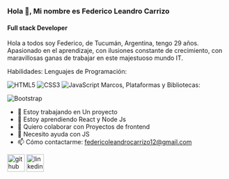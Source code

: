 ### Hola 👋, Mi nombre es Federico Leandro Carrizo
#### Full stack Developer
Hola a todos soy Federico, de Tucumán, Argentina, tengo 29 años.
Apasionado en el aprendizaje, con ilusiones constante de crecimiento, con maravillosas ganas de trabajar en este majestuoso mundo IT.

Habilidades:
Lenguajes de Programación:

![HTML5](https://img.shields.io/badge/html5-%23E34F26.svg?style=for-the-badge&logo=html5&logoColor=white) ![CSS3](https://img.shields.io/badge/css3-%231572B6.svg?style=for-the-badge&logo=css3&logoColor=white) ![JavaScript](https://img.shields.io/badge/javascript-%23323330.svg?style=for-the-badge&logo=javascript&logoColor=%23F7DF1E) 
Marcos, Plataformas y Bibliotecas:

![Bootstrap](https://img.shields.io/badge/bootstrap-%23563D7C.svg?style=for-the-badge&logo=bootstrap&logoColor=white)

- 🔭 Estoy trabajando en Un proyecto 
- 🌱 Estoy aprendiendo React y Node Js 
- 👯 Quiero colaborar con Proyectos de frontend 
- 🤔 Necesito ayuda con JS 
- 📫 Cómo contactarme: federicoleandrocarrizo12@gmail.com 


[<img src='https://cdn.jsdelivr.net/npm/simple-icons@3.0.1/icons/github.svg' alt='github' height='40'>](https://github.com/FedeLeanCarrizo)  [<img src='https://cdn.jsdelivr.net/npm/simple-icons@3.0.1/icons/linkedin.svg' alt='linkedin' height='40'>](https://www.linkedin.com/in/federicolcarrizo/)  



